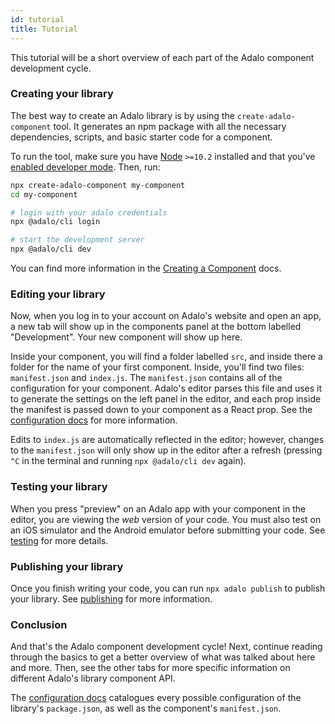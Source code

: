 ```yaml
---
id: tutorial
title: Tutorial
---
```


This tutorial will be a short overview of each part of the Adalo component development cycle.

### Creating your library

The best way to create an Adalo library is by using the `create-adalo-component` tool. It generates an npm package with all the necessary dependencies, scripts, and basic starter code for a component.

To run the tool, make sure you have [Node](https://nodejs.org) `>=10.2` installed and that you've [enabled developer mode](/docs/basics/enabling-dev-mode). Then, run:

```bash
npx create-adalo-component my-component
cd my-component

# login with your adalo credentials
npx @adalo/cli login

# start the development server
npx @adalo/cli dev
```

You can find more information in the [Creating a Component](/docs/basics/create-adalo-component) docs.

### Editing your library

Now, when you log in to your account on Adalo's website and open an app, a new tab will show up in the components panel at the bottom labelled "Development". Your new component will show up here.

Inside your component, you will find a folder labelled `src`, and inside there a folder for the name of your first component. Inside, you'll find two files: `manifest.json` and `index.js`. The `manifest.json` contains all of the configuration for your component. Adalo's editor parses this file and uses it to generate the settings on the left panel in the editor, and each prop inside the manifest is passed down to your component as a React prop. See the [configuration docs](/docs/configuration/manifest-json) for more information.

Edits to `index.js` are automatically reflected in the editor; however, changes to the `manifest.json` will only show up in the editor after a refresh (pressing `^C` in the terminal and running `npx @adalo/cli dev` again).

### Testing your library

When you press "preview" on an Adalo app with your component in the editor, you are viewing the _web_ version of your code. You must also test on an iOS simulator and the Android emulator before submitting your code. See [testing](testing) for more details.

### Publishing your library

Once you finish writing your code, you can run `npx adalo publish` to publish your library. See [publishing](publishing) for more information.

### Conclusion

And that's the Adalo component development cycle! Next, continue reading through the basics to get a better overview of what was talked about here and more. Then, see the other tabs for more specific information on different Adalo's library component API.

The [configuration docs](/docs/configuration/package-json) catalogues every possible configuration of the library's `package.json`, as well as the component's `manifest.json`.
